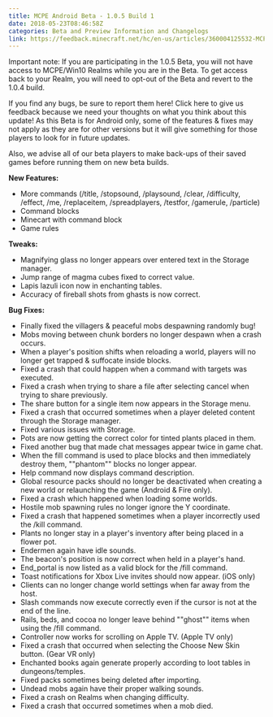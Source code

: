```yaml
---
title: MCPE Android Beta - 1.0.5 Build 1
date: 2018-05-23T08:46:58Z
categories: Beta and Preview Information and Changelogs
link: https://feedback.minecraft.net/hc/en-us/articles/360004125532-MCPE-Android-Beta-1-0-5-Build-1
---
```


Important note: If you are participating in the 1.0.5 Beta, you will not have access to MCPE/Win10 Realms while you are in the Beta. To get access back to your Realm, you will need to opt-out of the Beta and revert to the 1.0.4 build.

If you find any bugs, be sure to report them here! Click here to give us feedback because we need your thoughts on what you think about this update! As this Beta is for Android only, some of the features & fixes may not apply as they are for other versions but it will give something for those players to look for in future updates.

Also, we advise all of our beta players to make back-ups of their saved games before running them on new beta builds.

**New Features:**

- More commands (/title, /stopsound, /playsound, /clear, /difficulty, /effect, /me, /replaceitem, /spreadplayers, /testfor, /gamerule, /particle)
- Command blocks
- Minecart with command block
- Game rules

  
**Tweaks:**

- Magnifying glass no longer appears over entered text in the Storage manager.
- Jump range of magma cubes fixed to correct value.
- Lapis lazuli icon now in enchanting tables.
- Accuracy of fireball shots from ghasts is now correct.

  
**Bug Fixes:**

- Finally fixed the villagers & peaceful mobs despawning randomly bug!
- Mobs moving between chunk borders no longer despawn when a crash occurs.
- When a player's position shifts when reloading a world, players will no longer get trapped & suffocate inside blocks.
- Fixed a crash that could happen when a command with targets was executed.
- Fixed a crash when trying to share a file after selecting cancel when trying to share previously.
- The share button for a single item now appears in the Storage menu.
- Fixed a crash that occurred sometimes when a player deleted content through the Storage manager.
- Fixed various issues with Storage.
- Pots are now getting the correct color for tinted plants placed in them.
- Fixed another bug that made chat messages appear twice in game chat.
- When the fill command is used to place blocks and then immediately destroy them, ""phantom"" blocks no longer appear.
- Help command now displays command description.
- Global resource packs should no longer be deactivated when creating a new world or relaunching the game (Android & Fire only).
- Fixed a crash which happened when loading some worlds.
- Hostile mob spawning rules no longer ignore the Y coordinate.
- Fixed a crash that happened sometimes when a player incorrectly used the /kill command.
- Plants no longer stay in a player's inventory after being placed in a flower pot.
- Endermen again have idle sounds.
- The beacon's position is now correct when held in a player's hand.
- End_portal is now listed as a valid block for the /fill command.
- Toast notifications for Xbox Live invites should now appear. (iOS only)
- Clients can no longer change world settings when far away from the host.
- Slash commands now execute correctly even if the cursor is not at the end of the line.
- Rails, beds, and cocoa no longer leave behind ""ghost"" items when using the /fill command.
- Controller now works for scrolling on Apple TV. (Apple TV only)
- Fixed a crash that occurred when selecting the Choose New Skin button. (Gear VR only)
- Enchanted books again generate properly according to loot tables in dungeons/temples.
- Fixed packs sometimes being deleted after importing.
- Undead mobs again have their proper walking sounds.
- Fixed a crash on Realms when changing difficulty.
- Fixed a crash that occurred sometimes when a mob died.

